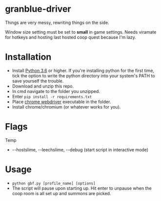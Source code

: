 # granblue-driver
Things are very messy, rewriting things on the side.

Window size setting must be set to __**small**__ in game settings. Needs viramate for hotkeys and hosting last hosted coop quest because I'm lazy.


# Installation
* Install [Python 3.6](https://www.python.org/downloads/) or higher. If you're installing python for the first time, tick the option to write the python directory into your system's PATH to save yourself the trouble.
* Download and unzip this repo.
* In cmd navigate to the folder you unzipped.
* Enter `pip install -r requirements.txt`
* Place [chrome webdriver](https://sites.google.com/a/chromium.org/chromedriver/downloads) executable in the folder.
* Install chrome/chromium (or whatever works for you).

# Flags
Temp
* --hostslime, --leechslime, --debug (start script in interactive mode)

# Usage
* `python gbf.py [profile_name] [options]`
* The script will pause upon starting up. Hit enter to unpause when the coop room is all set up and summons are picked.
